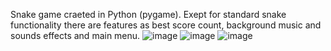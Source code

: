 Snake game craeted in Python (pygame). Exept for standard snake functionality there are features as best score count, background music and sounds effects and main menu.
![image](https://github.com/user-attachments/assets/54566359-d668-4f13-a49f-ae0ec7d19eda)
![image](https://github.com/user-attachments/assets/a3e28727-9dc7-454c-86f8-39a6b2611097)
![image](https://github.com/user-attachments/assets/46a47bcd-59ea-4cc3-a616-967bc72ca642)
